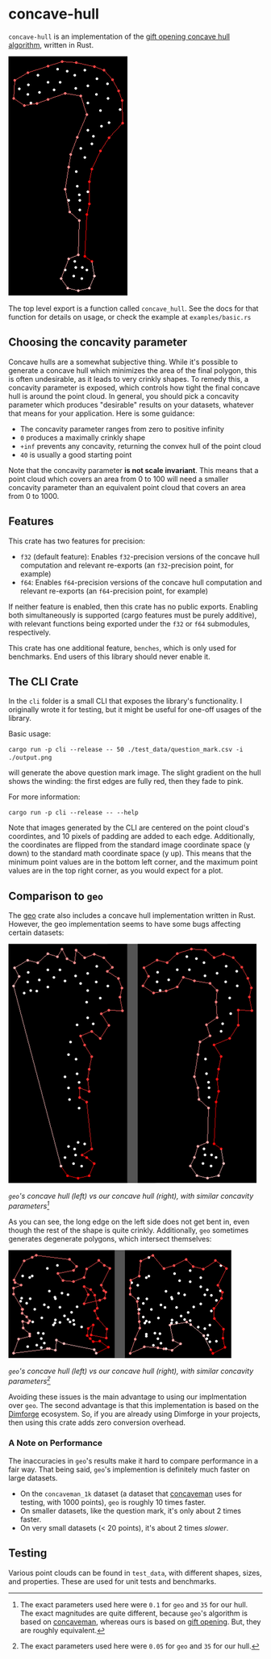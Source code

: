 # concave-hull

`concave-hull` is an implementation of the [gift opening concave hull algorithm](https://deeplearning.lipingyang.org/wp-content/uploads/2019/07/Project-10-report_Implementation-of-a-fast-and-efficient-concave-hull-algorithm.pdf), written in Rust.

![Image: A point cloud roughly in the shape of a question mark, with a concave hull wrapping it fairly closely](fig_1.png)

The top level export is a function called `concave_hull`.
See the docs for that function for details on usage, or check the example at `examples/basic.rs`

## Choosing the concavity parameter

Concave hulls are a somewhat subjective thing.
While it's possible to generate a concave hull which minimizes the area of the final polygon, this is often undesirable, as it leads to very crinkly shapes.
To remedy this, a concavity parameter is exposed, which controls how tight the final concave hull is around the point cloud.
In general, you should pick a concavity parameter which produces "desirable" results on your datasets, whatever that means for your application.
Here is some guidance:
- The concavity parameter ranges from zero to positive infinity
- `0` produces a maximally crinkly shape
- `+inf` prevents any concavity, returning the convex hull of the point cloud
- `40` is usually a good starting point

Note that the concavity parameter **is not scale invariant**.
This means that a point cloud which covers an area from 0 to 100 will need a smaller concavity parameter than an equivalent point cloud that covers an area from 0 to 1000.

## Features

This crate has two features for precision:
- `f32` (default feature): Enables `f32`-precision versions of the concave hull computation and relevant re-exports (an `f32`-precision point, for example)
- `f64`: Enables `f64`-precision versions of the concave hull computation and relevant re-exports (an `f64`-precision point, for example)

If neither feature is enabled, then this crate has no public exports.
Enabling both simultaneously is supported (cargo features must be purely additive), with relevant functions being exported under the `f32` or `f64` submodules, respectively.

This crate has one additional feature, `benches`, which is only used for benchmarks.
End users of this library should never enable it.

## The CLI Crate

In the `cli` folder is a small CLI that exposes the library's functionality.
I originally wrote it for testing, but it might be useful for one-off usages of the library.

Basic usage:
```
cargo run -p cli --release -- 50 ./test_data/question_mark.csv -i ./output.png
```
will generate the above question mark image.
The slight gradient on the hull shows the winding: the first edges are fully red, then they fade to pink.

For more information:
```
cargo run -p cli --release -- --help
```

Note that images generated by the CLI are centered on the point cloud's coordintes, and 10 pixels of padding are added to each edge.
Additionally, the coordinates are flipped from the standard image coordinate space (y down) to the standard math coordinate space (y up).
This means that the minimum point values are in the bottom left corner, and the maximum point values are in the top right corner, as you would expect for a plot.

## Comparison to `geo`

The [geo](https://crates.io/crates/geo) crate also includes a concave hull implementation written in Rust.
However, the geo implementation seems to have some bugs affecting certain datasets:

![Image: Two concave hulls on the question mark dataset. The left hull has a large section that is not bent in, while the right one has more uniform concavity](fig_2.png)

*`geo`'s concave hull (left) vs our concave hull (right), with similar concavity parameters[^parameters]*

As you can see, the long edge on the left side does not get bent in, even though the rest of the shape is quite crinkly.
Additionally, `geo` sometimes generates degenerate polygons, which intersect themselves:

![Image: Two point clouds with relatively uniform distribution, each with a concave hull. The left hull crosses itself, while the right hull does not](fig_3.png)

*`geo`'s concave hull (left) vs our concave hull (right), with similar concavity parameters[^parameters_2]*

Avoiding these issues is the main advantage to using our implmentation over `geo`. 
The second advantage is that this implementation is based on the [Dimforge](https://dimforge.com/) ecosystem.
So, if you are already using Dimforge in your projects, then using this crate adds zero conversion overhead.

### A Note on Performance

The inaccuracies in `geo`'s results make it hard to compare performance in a fair way.
That being said, `geo`'s implemention is definitely much faster on large datasets.
- On the `concaveman_1k` dataset (a dataset that [concaveman](https://github.com/mapbox/concaveman) uses for testing, with 1000 points), `geo` is roughly 10 times faster.
- On smaller datasets, like the question mark, it's only about 2 times faster.
- On very small datasets (< 20 points), it's about 2 times *slower*.
 
## Testing

Various point clouds can be found in `test_data`, with different shapes, sizes, and properties.
These are used for unit tests and benchmarks.

[^parameters]: The exact parameters used here were `0.1` for `geo` and `35` for our hull. The exact magnitudes are quite different, because `geo`'s algorithm is based on [concaveman](https://github.com/mapbox/concaveman), whereas ours is based on [gift opening](https://deeplearning.lipingyang.org/wp-content/uploads/2019/07/Project-10-report_Implementation-of-a-fast-and-efficient-concave-hull-algorithm.pdf). But, they are roughly equivalent.
[^parameters_2]: The exact parameters used here were `0.05` for `geo` and `35` for our hull.
